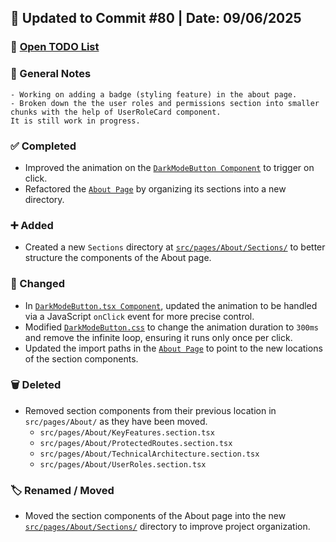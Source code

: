 ## 📅 Updated to Commit #80 | Date: 09/06/2025

### 🔗 [Open TODO List](./todo-list.md)

### 📝 General Notes

```
- Working on adding a badge (styling feature) in the about page.
- Broken down the the user roles and permissions section into smaller chunks with the help of UserRoleCard component.
It is still work in progress.

```

### ✅ Completed

- Improved the animation on the [`DarkModeButton Component`](./src/components/other/DarkModeButton.tsx) to trigger on click.
- Refactored the [`About Page`](./src/pages/About/About.page.tsx) by organizing its sections into a new directory.

### ➕ Added

- Created a new `Sections` directory at [`src/pages/About/Sections/`](./src/pages/About/Sections/) to better structure the components of the About page.

### 🔄 Changed

- In [`DarkModeButton.tsx Component`](./src/components/other/DarkModeButton.tsx), updated the animation to be handled via a JavaScript `onClick` event for more precise control.
- Modified [`DarkModeButton.css`](./src/styles/DarkModeButton.css) to change the animation duration to `300ms` and remove the infinite loop, ensuring it runs only once per click.
- Updated the import paths in the [`About Page`](./src/pages/About/About.page.tsx) to point to the new locations of the section components.

### 🗑️ Deleted

- Removed section components from their previous location in `src/pages/About/` as they have been moved.
  - `src/pages/About/KeyFeatures.section.tsx`
  - `src/pages/About/ProtectedRoutes.section.tsx`
  - `src/pages/About/TechnicalArchitecture.section.tsx`
  - `src/pages/About/UserRoles.section.tsx`

### 🏷️ Renamed / Moved

- Moved the section components of the About page into the new [`src/pages/About/Sections/`](./src/pages/About/Sections/) directory to improve project organization.
